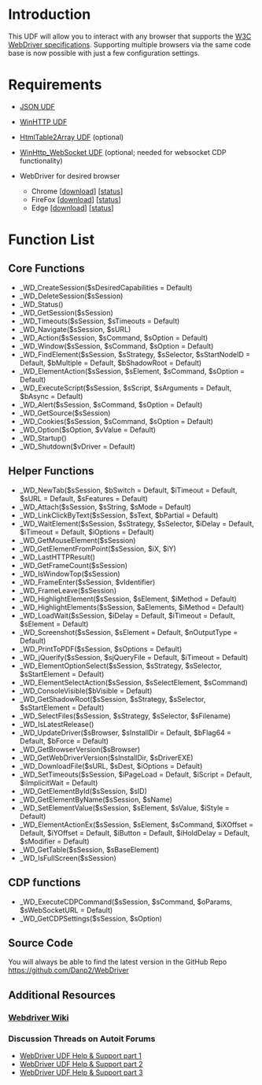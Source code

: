 # Introduction
This UDF will allow you to interact with any browser that supports the [W3C WebDriver specifications](https://www.w3.org/TR/webdriver/). Supporting multiple browsers via the same code base is now possible with just a few configuration settings.

# Requirements
- [JSON UDF](https://www.autoitscript.com/forum/topic/148114-a-non-strict-json-udf-jsmn)
- [WinHTTP UDF](https://www.autoitscript.com/forum/topic/84133-winhttp-functions/)
- [HtmlTable2Array UDF](https://www.autoitscript.com/forum/topic/167679-read-data-from-html-tables-from-raw-html-source/) (optional)
- [WinHttp_WebSocket UDF](https://github.com/Danp2/autoit-websocket) (optional; needed for websocket CDP functionality)

- WebDriver for desired browser
	- Chrome	[[download](https://sites.google.com/a/chromium.org/chromedriver/downloads)]	[[status](https://chromium.googlesource.com/chromium/src/+/master/docs/chromedriver_status.md)]
	- FireFox	[[download](https://github.com/mozilla/geckodriver/releases)]	[[status](https://developer.mozilla.org/en-US/docs/Mozilla/QA/Marionette/WebDriver/status)]
	- Edge	[[download](https://developer.microsoft.com/en-us/microsoft-edge/tools/webdriver/)]	[[status](https://docs.microsoft.com/en-us/microsoft-edge/webdriver#w3c-webdriver-specification-supporthttpsw3cgithubiowebdriverwebdriver-spechtml)]


# Function List

## Core Functions

- _WD_CreateSession($sDesiredCapabilities = Default)
- _WD_DeleteSession($sSession)
- _WD_Status()
- _WD_GetSession($sSession)
- _WD_Timeouts($sSession, $sTimeouts = Default)
- _WD_Navigate($sSession, $sURL)
- _WD_Action($sSession, $sCommand, $sOption = Default)
- _WD_Window($sSession, $sCommand, $sOption = Default)
- _WD_FindElement($sSession, $sStrategy, $sSelector, $sStartNodeID = Default, $bMultiple = Default, $bShadowRoot = Default)
- _WD_ElementAction($sSession, $sElement, $sCommand, $sOption = Default)
- _WD_ExecuteScript($sSession, $sScript, $sArguments = Default, $bAsync = Default)
- _WD_Alert($sSession, $sCommand, $sOption = Default)
- _WD_GetSource($sSession)
- _WD_Cookies($sSession, $sCommand, $sOption = Default)
- _WD_Option($sOption, $vValue = Default)
- _WD_Startup()
- _WD_Shutdown($vDriver = Default)

## Helper Functions

- _WD_NewTab($sSession, $bSwitch = Default, $iTimeout = Default, $sURL = Default, $sFeatures = Default)
- _WD_Attach($sSession, $sString, $sMode = Default)
- _WD_LinkClickByText($sSession, $sText, $bPartial = Default)
- _WD_WaitElement($sSession, $sStrategy, $sSelector, $iDelay = Default, $iTimeout = Default, $iOptions = Default)
- _WD_GetMouseElement($sSession)
- _WD_GetElementFromPoint($sSession, $iX, $iY)
- _WD_LastHTTPResult()
- _WD_GetFrameCount($sSession)
- _WD_IsWindowTop($sSession)
- _WD_FrameEnter($sSession, $vIdentifier)
- _WD_FrameLeave($sSession)
- _WD_HighlightElement($sSession, $sElement, $iMethod = Default)
- _WD_HighlightElements($sSession, $aElements, $iMethod = Default)
- _WD_LoadWait($sSession, $iDelay = Default, $iTimeout = Default, $sElement = Default)
- _WD_Screenshot($sSession, $sElement = Default, $nOutputType = Default)
- _WD_PrintToPDF($sSession, $sOptions = Default)
- _WD_jQuerify($sSession, $sjQueryFile = Default, $iTimeout = Default)
- _WD_ElementOptionSelect($sSession, $sStrategy, $sSelector, $sStartElement = Default)
- _WD_ElementSelectAction($sSession, $sSelectElement, $sCommand)
- _WD_ConsoleVisible($bVisible = Default)
- _WD_GetShadowRoot($sSession, $sStrategy, $sSelector, $sStartElement = Default)
- _WD_SelectFiles($sSession, $sStrategy, $sSelector, $sFilename)
- _WD_IsLatestRelease()
- _WD_UpdateDriver($sBrowser, $sInstallDir = Default, $bFlag64 = Default, $bForce = Default)
- _WD_GetBrowserVersion($sBrowser)
- _WD_GetWebDriverVersion($sInstallDir, $sDriverEXE)
- _WD_DownloadFile($sURL, $sDest, $iOptions = Default)
- _WD_SetTimeouts($sSession, $iPageLoad = Default, $iScript = Default, $iImplicitWait = Default)
- _WD_GetElementById($sSession, $sID)
- _WD_GetElementByName($sSession, $sName)
- _WD_SetElementValue($sSession, $sElement, $sValue, $iStyle = Default)
- _WD_ElementActionEx($sSession, $sElement, $sCommand, $iXOffset = Default, $iYOffset = Default, $iButton = Default, $iHoldDelay = Default, $sModifier = Default)
- _WD_GetTable($sSession, $sBaseElement)
- _WD_IsFullScreen($sSession)

## CDP functions

- _WD_ExecuteCDPCommand($sSession, $sCommand, $oParams, $sWebSocketURL = Default)
- _WD_GetCDPSettings($sSession, $sOption)

## Source Code
You will always be able to find the latest version in the GitHub Repo  https://github.com/Danp2/WebDriver

## Additional Resources
### [Webdriver Wiki](https://www.autoitscript.com/wiki/WebDriver)

### Discussion Threads on Autoit Forums
- [WebDriver UDF Help & Support part 1](https://www.autoitscript.com/forum/topic/192730-webdriver-udf-help-support/)
- [WebDriver UDF Help & Support part 2](https://www.autoitscript.com/forum/topic/201106-webdriver-udf-help-support-ii/)
- [WebDriver UDF Help & Support part 3](https://www.autoitscript.com/forum/topic/205553-webdriver-udf-help-support-iii/)

